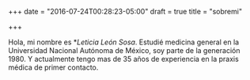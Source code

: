 +++
date = "2016-07-24T00:28:23-05:00"
draft = true
title = "sobremi"

+++

Hola, mi nombre es **Leticia León Sosa*. Estudié medicina general en la Universidad Nacional 
Autónoma de México, soy parte de la generación 1980. Y actualmente tengo mas de 35 años
de experiencia en la praxis médica de primer contacto.


